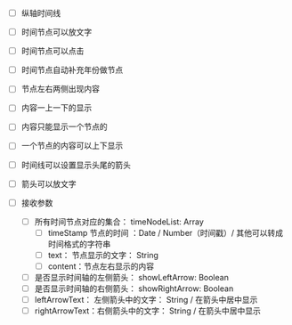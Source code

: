 - [ ] 纵轴时间线
- [ ] 时间节点可以放文字
- [ ] 时间节点可以点击
- [ ] 时间节点自动补充年份做节点
- [ ] 节点左右两侧出现内容
- [ ] 内容一上一下的显示
- [ ] 内容只能显示一个节点的
- [ ] 一个节点的内容可以上下显示
- [ ] 时间线可以设置显示头尾的箭头
- [ ] 箭头可以放文字



- [ ] 接收参数
  - [ ] 所有时间节点对应的集合： timeNodeList: Array
    - [ ] timeStamp 节点的时间 ：Date / Number（时间戳）/ 其他可以转成时间格式的字符串
    - [ ] text： 节点显示的文字： String
    - [ ] content：节点左右显示的内容
  - [ ] 是否显示时间轴的左侧箭头： showLeftArrow: Boolean
  - [ ] 是否显示时间轴的右侧箭头： showRightArrow: Boolean
  - [ ] leftArrowText： 左侧箭头中的文字： String / 在箭头中居中显示
  - [ ] rightArrowText：右侧箭头中的文字： String / 在箭头中居中显示